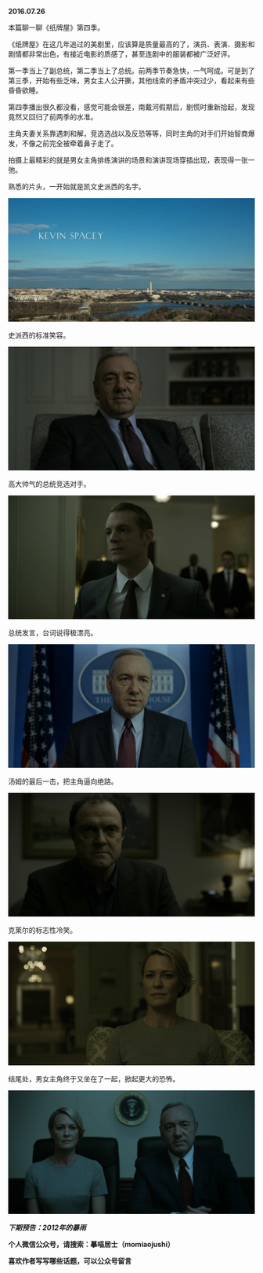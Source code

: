 
          
            
**2016.07.26**

本篇聊一聊《纸牌屋》第四季。

《纸牌屋》在这几年追过的美剧里，应该算是质量最高的了，演员、表演、摄影和剧情都非常出色，有接近电影的质感了，甚至连剧中的服装都被广泛好评。

第一季当上了副总统，第二季当上了总统。前两季节奏急快，一气呵成。可是到了第三季，开始有些乏味，男女主人公开撕，其他线索的矛盾冲突过少，看起来有些昏昏欲睡。

第四季播出很久都没看，感觉可能会很差，南戴河假期后，剧慌时重新拾起，发现竟然又回归了前两季的水准。

主角夫妻关系靠遇刺和解，竞选选战以及反恐等等，同时主角的对手们开始智商爆发，不像之前完全被牵着鼻子走了。

拍摄上最精彩的就是男女主角排练演讲的场景和演讲现场穿插出现，表现得一张一弛。

熟悉的片头，一开始就是凯文史派西的名字。




![](img/51001-fcb4fed01fb006ea.jpg)




史派西的标准笑容。




![](img/51001-1cb3bd01b8d07309.jpg)




高大帅气的总统竞选对手。




![](img/51001-82d95156cfa1d1e4.jpg)




总统发言，台词说得极漂亮。




![](img/51001-e7772e42fc9259d9.jpg)




汤姆的最后一击，把主角逼向绝路。




![](img/51001-ece1f65953d67da3.jpg)




克莱尔的标志性冷笑。




![](img/51001-4dbc6f0b9f7eb574.jpg)




结尾处，男女主角终于又坐在了一起，掀起更大的恐怖。




![](img/51001-3de066a3d188366a.jpg)





***下期预告：2012年的暴雨***


**个人微信公众号，请搜索：摹喵居士（momiaojushi）**

**喜欢作者写写哪些话题，可以公众号留言**

          
        